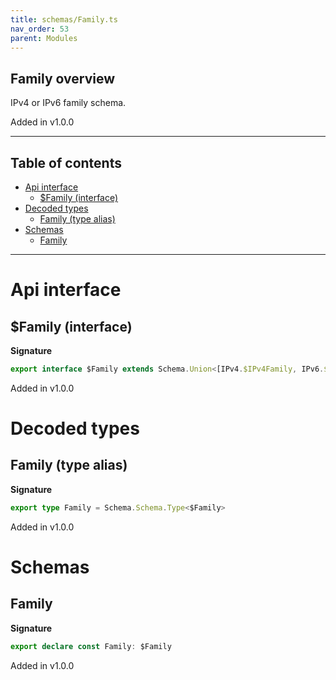 ```yaml
---
title: schemas/Family.ts
nav_order: 53
parent: Modules
---
```


## Family overview

IPv4 or IPv6 family schema.

Added in v1.0.0

---

<h2 class="text-delta">Table of contents</h2>

- [Api interface](#api-interface)
  - [$Family (interface)](#family-interface)
- [Decoded types](#decoded-types)
  - [Family (type alias)](#family-type-alias)
- [Schemas](#schemas)
  - [Family](#family)

---

# Api interface

## $Family (interface)

**Signature**

```ts
export interface $Family extends Schema.Union<[IPv4.$IPv4Family, IPv6.$IPv6Family]> {}
```

Added in v1.0.0

# Decoded types

## Family (type alias)

**Signature**

```ts
export type Family = Schema.Schema.Type<$Family>
```

Added in v1.0.0

# Schemas

## Family

**Signature**

```ts
export declare const Family: $Family
```

Added in v1.0.0
